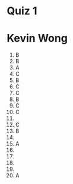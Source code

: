 # Quiz 1


# Kevin Wong

1. B
2. B
3. A
4. C
5. B
6. C
7. C
8. B
9. C
10. C
11. 
12. C
13. B
14. 
15. A
16. 
17. 
18. 
19. 
20. A